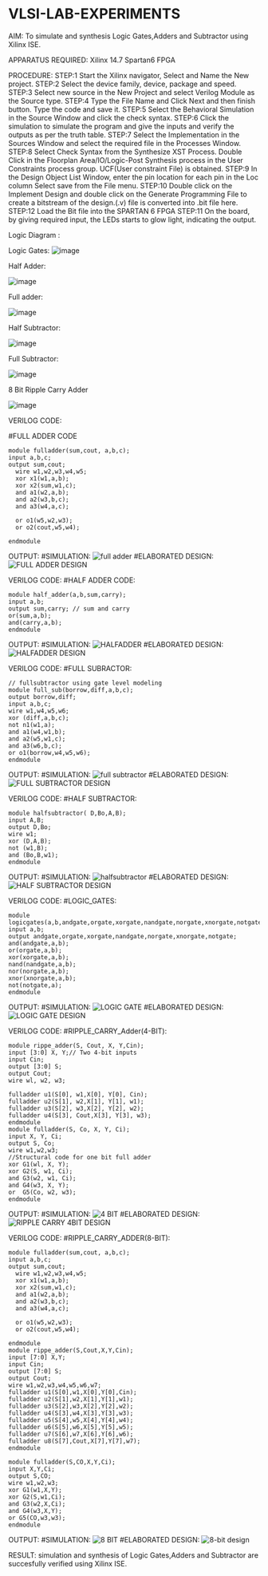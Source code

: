 # VLSI-LAB-EXPERIMENTS
AIM: To simulate and synthesis Logic Gates,Adders and Subtractor using Xilinx ISE.

APPARATUS REQUIRED: Xilinx 14.7 Spartan6 FPGA

PROCEDURE: STEP:1 Start the Xilinx navigator, Select and Name the New project. STEP:2 Select the device family, device, package and speed. STEP:3 Select new source in the New Project and select Verilog Module as the Source type. STEP:4 Type the File Name and Click Next and then finish button. Type the code and save it. STEP:5 Select the Behavioral Simulation in the Source Window and click the check syntax. STEP:6 Click the simulation to simulate the program and give the inputs and verify the outputs as per the truth table. STEP:7 Select the Implementation in the Sources Window and select the required file in the Processes Window. STEP:8 Select Check Syntax from the Synthesize XST Process. Double Click in the Floorplan Area/IO/Logic-Post Synthesis process in the User Constraints process group. UCF(User constraint File) is obtained. STEP:9 In the Design Object List Window, enter the pin location for each pin in the Loc column Select save from the File menu. STEP:10 Double click on the Implement Design and double click on the Generate Programming File to create a bitstream of the design.(.v) file is converted into .bit file here. STEP:12 Load the Bit file into the SPARTAN 6 FPGA STEP:11 On the board, by giving required input, the LEDs starts to glow light, indicating the output.

Logic Diagram :

Logic Gates:
![image](https://github.com/navaneethans/VLSI-LAB-EXPERIMENTS/assets/6987778/ee17970c-3ac9-4603-881b-88e2825f41a4)


Half Adder:

![image](https://github.com/navaneethans/VLSI-LAB-EXPERIMENTS/assets/6987778/0e1ecb96-0c25-4556-832b-aeeedfdfe7b9)


Full adder:

![image](https://github.com/navaneethans/VLSI-LAB-EXPERIMENTS/assets/6987778/9bb3964c-438f-469d-a3de-c1cca6f323fb)


Half Subtractor:

![image](https://github.com/navaneethans/VLSI-LAB-EXPERIMENTS/assets/6987778/731470b7-eb4e-49f8-8bb7-2994052a7184)



Full Subtractor:

![image](https://github.com/navaneethans/VLSI-LAB-EXPERIMENTS/assets/6987778/d66f874b-c1f2-44b3-a035-7149b56430c1)



8 Bit Ripple Carry Adder

![image](https://github.com/navaneethans/VLSI-LAB-EXPERIMENTS/assets/6987778/7385a408-40a5-4203-8050-b72818622d79)



VERILOG CODE:

#FULL ADDER CODE
```
module fulladder(sum,cout, a,b,c);
input a,b,c;
output sum,cout;
  wire w1,w2,w3,w4,w5;
  xor x1(w1,a,b);
  xor x2(sum,w1,c);  
  and a1(w2,a,b);
  and a2(w3,b,c);
  and a3(w4,a,c);
  
  or o1(w5,w2,w3);
  or o2(cout,w5,w4);
    
endmodule
```

OUTPUT:
#SIMULATION:
![full adder](https://github.com/navaneethans/VLSI-LAB-EXP-1/assets/165630121/efb569a5-c698-41cc-aa72-07abcfb0969d)
#ELABORATED DESIGN:
![FULL ADDER DESIGN](https://github.com/navaneethans/VLSI-LAB-EXP-1/assets/165630121/61af672d-a5d2-43eb-bfc7-f4d3feaef43c)

VERILOG CODE:
#HALF ADDER CODE:
```
module half_adder(a,b,sum,carry);
input a,b;
output sum,carry; // sum and carry
or(sum,a,b);
and(carry,a,b);
endmodule
```

OUTPUT:
#SIMULATION:
![HALFADDER](https://github.com/navaneethans/VLSI-LAB-EXP-1/assets/165630121/30d8d546-93db-484c-8a86-b25988b301c4)
#ELABORATED DESIGN:
![HALFADDER DESIGN](https://github.com/navaneethans/VLSI-LAB-EXP-1/assets/165630121/ddc2b62b-436d-4475-ab85-ae136af56be7)

VERILOG CODE:
#FULL SUBRACTOR:
```
// fullsubtractor using gate level modeling
module full_sub(borrow,diff,a,b,c);
output borrow,diff;
input a,b,c;
wire w1,w4,w5,w6;
xor (diff,a,b,c);
not n1(w1,a);
and a1(w4,w1,b);
and a2(w5,w1,c);
and a3(w6,b,c);
or o1(borrow,w4,w5,w6);
endmodule
```
OUTPUT:
#SIMULATION:
![full subtractor](https://github.com/navaneethans/VLSI-LAB-EXP-1/assets/165630121/81fb0567-0491-4298-8304-97cad1b5195e)
#ELABORATED DESIGN:
![FULL SUBTRACTOR DESIGN](https://github.com/navaneethans/VLSI-LAB-EXP-1/assets/165630121/bc83b440-b944-485d-b128-50ee98b5cf2c)

VERILOG CODE:
#HALF SUBTRACTOR:
```
module halfsubtractor( D,Bo,A,B);
input A,B;
output D,Bo;
wire w1;
xor (D,A,B);
not (w1,B);
and (Bo,B,w1);
endmodule
```
OUTPUT:
#SIMULATION:
![halfsubtractor](https://github.com/navaneethans/VLSI-LAB-EXP-1/assets/165630121/38401b1f-7c54-4639-8c82-12057b3bd425)
#ELABORATED DESIGN:
![HALF SUBTRACTOR DESIGN](https://github.com/navaneethans/VLSI-LAB-EXP-1/assets/165630121/555f05f5-95d0-4182-a695-07edbd46ea37)

VERILOG CODE:
#LOGIC_GATES:
```
module logicgates(a,b,andgate,orgate,xorgate,nandgate,norgate,xnorgate,notgate);
input a,b;
output andgate,orgate,xorgate,nandgate,norgate,xnorgate,notgate;
and(andgate,a,b);
or(orgate,a,b);
xor(xorgate,a,b);
nand(nandgate,a,b);  
nor(norgate,a,b);
xnor(xnorgate,a,b);
not(notgate,a);
endmodule
```
OUTPUT:
#SIMULATION:
![LOGIC GATE](https://github.com/navaneethans/VLSI-LAB-EXP-1/assets/165630121/baf00f1d-ca64-4f49-83e1-a83d6aa93332)
#ELABORATED DESIGN:
![LOGIC GATE DESIGN](https://github.com/navaneethans/VLSI-LAB-EXP-1/assets/165630121/dd417802-f2b2-4087-ae37-792a3cee0873)

VERILOG CODE:
#RIPPLE_CARRY_Adder(4-BIT):
```
module rippe_adder(S, Cout, X, Y,Cin);
input [3:0] X, Y;// Two 4-bit inputs
input Cin;
output [3:0] S;
output Cout;
wire wl, w2, w3;

fulladder u1(S[0], w1,X[0], Y[0], Cin);
fulladder u2(S[1], w2,X[1], Y[1], w1);
fulladder u3(S[2], w3,X[2], Y[2], w2);
fulladder u4(S[3], Cout,X[3], Y[3], w3);
endmodule
module fulladder(S, Co, X, Y, Ci);
input X, Y, Ci;
output S, Co;
wire w1,w2,w3;
//Structural code for one bit full adder 
xor G1(wl, X, Y);
xor G2(S, w1, Ci);
and G3(w2, w1, Ci);
and G4(w3, X, Y);
or  G5(Co, w2, w3);
endmodule
```
OUTPUT:
#SIMULATION:
![4 BIT](https://github.com/navaneethans/VLSI-LAB-EXP-1/assets/165630121/5c51013c-0958-460a-8ce1-a3f56d25f81e)
#ELABORATED DESIGN:
![RIPPLE CARRY 4BIT DESIGN](https://github.com/navaneethans/VLSI-LAB-EXP-1/assets/165630121/72807b1e-a026-4eb4-a60c-ebbb68819016)

VERILOG CODE:
#RIPPLE_CARRY_ADDER(8-BIT):
```
module fulladder(sum,cout, a,b,c);
input a,b,c;
output sum,cout;
  wire w1,w2,w3,w4,w5;
  xor x1(w1,a,b);
  xor x2(sum,w1,c);  
  and a1(w2,a,b);
  and a2(w3,b,c);
  and a3(w4,a,c);
  
  or o1(w5,w2,w3);
  or o2(cout,w5,w4);
    
endmodule
module rippe_adder(S,Cout,X,Y,Cin);
input [7:0] X,Y;
input Cin;
output [7:0] S;
output Cout;
wire w1,w2,w3,w4,w5,w6,w7;
fulladder u1(S[0],w1,X[0],Y[0],Cin);
fulladder u2(S[1],w2,X[1],Y[1],w1);
fulladder u3(S[2],w3,X[2],Y[2],w2);
fulladder u4(S[3],w4,X[3],Y[3],w3);
fulladder u5(S[4],w5,X[4],Y[4],w4);
fulladder u6(S[5],w6,X[5],Y[5],w5);
fulladder u7(S[6],w7,X[6],Y[6],w6);
fulladder u8(S[7],Cout,X[7],Y[7],w7);
endmodule

module fulladder(S,CO,X,Y,Ci);
input X,Y,Ci;
output S,CO;
wire w1,w2,w3;
xor G1(w1,X,Y);
xor G2(S,w1,Ci);
and G3(w2,X,Ci);
and G4(w3,X,Y);
or G5(CO,w3,w3);
endmodule
```
OUTPUT:
#SIMULATION:
![8 BIT](https://github.com/navaneethans/VLSI-LAB-EXP-1/assets/165630121/8fbfe6c9-c276-4485-b789-54361f74efca)
#ELABORATED DESIGN:
![8-bit design](https://github.com/navaneethans/VLSI-LAB-EXP-1/assets/165630121/9c7f7654-1ce1-4dc2-a703-28d635b20b77)



RESULT:
 simulation and synthesis of Logic Gates,Adders and Subtractor are succesfully verified using Xilinx ISE.


